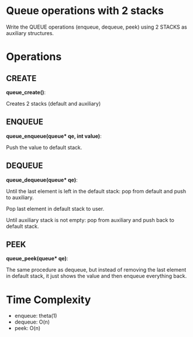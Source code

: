 # Queue operations with 2 stacks

Write the QUEUE operations (enqueue, dequeue, peek) using 2 STACKS as auxiliary structures.

# Operations
## CREATE
**queue_create()**:

Creates 2 stacks (default and auxiliary)

## ENQUEUE
**queue_enqueue(queue\* qe, int value)**:

Push the value to default stack.

## DEQUEUE
**queue_dequeue(queue\* qe)**:

Until the last element is left in the default stack: pop from default and push to auxiliary.

Pop last element in default stack to user.

Until auxiliary stack is not empty: pop from auxiliary and push back to default stack.

## PEEK
**queue_peek(queue\* qe)**:

The same procedure as dequeue, but instead of removing the last element in default stack, it just shows the value and then enqueue everything back.

# Time Complexity
- enqueue: theta(1)
- dequeue: O(n)
- peek: O(n)

